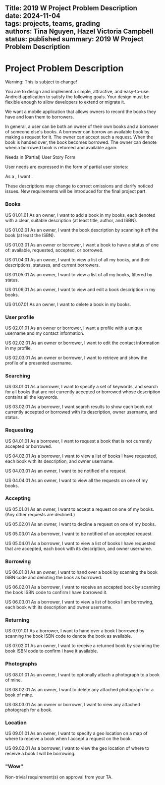 Title: 2019 W Project Problem Description           
date: 2024-11-04    
tags: projects, teams, grading  
authors: Tina Nguyen, Hazel Victoria Campbell  
status: published
summary: 2019 W Project Problem Description        
----

# Project Problem Description

Warning: This is subject to change!

You are to design and implement a simple, attractive, and easy-to-use Android application to satisfy the following goals. Your design must be flexible enough to allow developers to extend or migrate it.

We want a mobile application that allows owners to record the books they have and loan them to borrowers.

In general, a user can be both an owner of their own books and a borrower of someone else's books. A borrower can borrow an available book by making a request for it. The owner can accept such a request. When the book is handed over, the book becomes borrowed. The owner can denote when a borrowed book is returned and available again.

Needs in (Partial) User Story Form

User needs are expressed in the form of partial user stories:

As a <role>, I want <goal>.

These descriptions may change to correct omissions and clarify noticed issues. New requirements will be introduced for the final project part.

### Books

US 01.01.01
As an owner, I want to add a book in my books, each denoted with a clear, suitable description (at least title, author, and ISBN).

US 01.02.01
As an owner, I want the book description by scanning it off the book (at least the ISBN).

US 01.03.01
As an owner or borrower, I want a book to have a status of one of: available, requested, accepted, or borrowed.

US 01.04.01
As an owner, I want to view a list of all my books, and their descriptions, statuses, and current borrowers.

US 01.05.01
As an owner, I want to view a list of all my books, filtered by status.

US 01.06.01
As an owner, I want to view and edit a book description in my books.

US 01.07.01
As an owner, I want to delete a book in my books.

### User profile

US 02.01.01
As an owner or borrower, I want a profile with a unique username and my contact information.

US 02.02.01
As an owner or borrower, I want to edit the contact information in my profile.

US 02.03.01
As an owner or borrower, I want to retrieve and show the profile of a presented username.

### Searching

US 03.01.01
As a borrower, I want to specify a set of keywords, and search for all books that are not currently accepted or borrowed whose description contains all the keywords.

US 03.02.01
As a borrower, I want search results to show each book not currently accepted or borrowed with its description, owner username, and status.

### Requesting

US 04.01.01
As a borrower, I want to request a book that is not currently accepted or borrowed.

US 04.02.01
As a borrower, I want to view a list of books I have requested, each book with its description, and owner username.

US 04.03.01
As an owner, I want to be notified of a request.

US 04.04.01
As an owner, I want to view all the requests on one of my books.

### Accepting

US 05.01.01
As an owner, I want to accept a request on one of my books. (Any other requests are declined.)

US 05.02.01
As an owner, I want to decline a request on one of my books.

US 05.03.01
As a borrower, I want to be notified of an accepted request.

US 05.04.01
As a borrower, I want to view a list of books I have requested that are accepted, each book with its description, and owner username.

### Borrowing

US 06.01.01
As an owner, I want to hand over a book by scanning the book ISBN code and denoting the book as borrowed.

US 06.02.01
As a borrower, I want to receive an accepted book by scanning the book ISBN code to confirm I have borrowed it.

US 06.03.01
As a borrower, I want to view a list of books I am borrowing, each book with its description and owner username. 

### Returning

US 07.01.01
As a borrower, I want to hand over a book I borrowed by scanning the book ISBN code to denote the book as available.

US 07.02.01
As an owner, I want to receive a returned book by scanning the book ISBN code to confirm I have it available.

### Photographs

US 08.01.01
As an owner, I want to optionally attach a photograph to a book of mine.

US 08.02.01
As an owner, I want to delete any attached photograph for a book of mine.

US 08.03.01
As an owner or borrower, I want to view any attached photograph for a book.

### Location

US 09.01.01
As an owner, I want to specify a geo location on a map of where to receive a book when I accept a request on the book.

US 09.02.01
As a borrower, I want to view the geo location of where to receive a book I will be borrowing.

### "Wow"

Non-trivial requirement(s) on approval from your TA.

